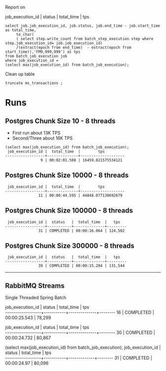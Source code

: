 
Report on 

job_execution_id |  status   | total_time  |   tps


```roomsql
select job.job_execution_id, job.status, job.end_time - job.start_time as total_time,
     to_char(
     ( select step.write_count from batch_step_execution step where step.job_execution_id= job.job_execution_id)
     /(extract(epoch from end_time)  - extract(epoch from start_time)),'FM9,999,999') as tps
from batch_job_execution job
where job_execution_id =
(select max(job_execution_id) from batch_job_execution);
```


Clean up table

```roomsql
truncate ms_transactions ;
```


# Runs
## Postgres Chunk Size 10 - 8 threads


- First run about 13K TPS
- Second/Three about 16K TPS

```
(select max(job_execution_id) from batch_job_execution);
 job_execution_id |  total_time  |        tps         
------------------+--------------+--------------------
                9 | 00:02:01.508 | 16459.821575534121

```

## Postgres Chunk Size 10000 - 8 threads

```
 job_execution_id |  total_time  |        tps         
------------------+--------------+--------------------
               11 | 00:00:44.595 | 44848.077138692679
```


## Postgres Chunk Size 100000 - 8 threads

```text
 job_execution_id |  status   |  total_time  |   tps   
------------------+-----------+--------------+---------
               31 | COMPLETED | 00:00:16.064 | 124,502
```

## Postgres Chunk Size 300000 - 8 threads


```text
 job_execution_id |  status   |  total_time  |   tps   
------------------+-----------+--------------+---------
               39 | COMPLETED | 00:00:15.204 | 131,544
```


------------------

## RabbitMQ Streams


Single Threaded Spring Batch

job_execution_id |  status   |  total_time  |  tps   
------------------+-----------+--------------+--------
16 | COMPLETED | 00:00:25.543 | 78,299

job_execution_id |  status   |  total_time  |  tps   
------------------+-----------+--------------+--------
30 | COMPLETED | 00:00:24.732 | 80,867

(select max(job_execution_id) from batch_job_execution);
job_execution_id |  status   | total_time  |  tps   
------------------+-----------+-------------+--------
31 | COMPLETED | 00:00:24.97 | 80,096
